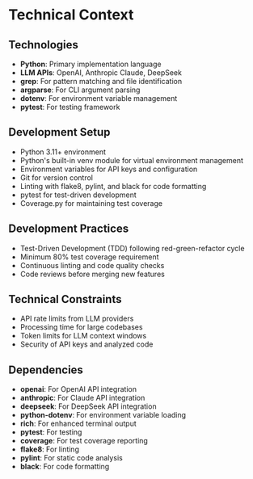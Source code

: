 # Technical Context

## Technologies
- **Python**: Primary implementation language
- **LLM APIs**: OpenAI, Anthropic Claude, DeepSeek
- **grep**: For pattern matching and file identification
- **argparse**: For CLI argument parsing
- **dotenv**: For environment variable management
- **pytest**: For testing framework

## Development Setup
- Python 3.11+ environment
- Python's built-in venv module for virtual environment management
- Environment variables for API keys and configuration
- Git for version control
- Linting with flake8, pylint, and black for code formatting
- pytest for test-driven development
- Coverage.py for maintaining test coverage

## Development Practices
- Test-Driven Development (TDD) following red-green-refactor cycle
- Minimum 80% test coverage requirement
- Continuous linting and code quality checks
- Code reviews before merging new features

## Technical Constraints
- API rate limits from LLM providers
- Processing time for large codebases
- Token limits for LLM context windows
- Security of API keys and analyzed code

## Dependencies
- **openai**: For OpenAI API integration
- **anthropic**: For Claude API integration
- **deepseek**: For DeepSeek API integration
- **python-dotenv**: For environment variable loading
- **rich**: For enhanced terminal output
- **pytest**: For testing
- **coverage**: For test coverage reporting
- **flake8**: For linting
- **pylint**: For static code analysis
- **black**: For code formatting
